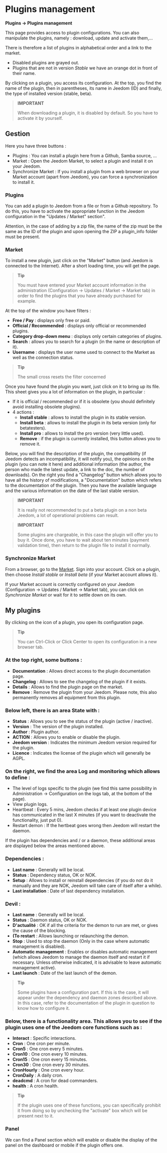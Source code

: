 # Plugins management
**Plugins → Plugins management**

This page provides access to plugin configurations.
You can also manipulate the plugins, namely : download, update and activate them,…

There is therefore a list of plugins in alphabetical order and a link to the market.
- Disabled plugins are grayed out.
- Plugins that are not in version *Stable* we have an orange dot in front of their name.

By clicking on a plugin, you access its configuration. At the top, you find the name of the plugin, then in parentheses, its name in Jeedom (ID) and finally, the type of installed version (stable, beta).

> **IMPORTANT**
>
> When downloading a plugin, it is disabled by default. So you have to activate it by yourself.

## Gestion

Here you have three buttons :

- Plugins : You can install a plugin here from a Github, Samba source, ...
- Market : Open the Jeedom Market, to select a plugin and install it on your Jeedom.
- Synchronize Market : If you install a plugin from a web browser on your Market account (apart from Jeedom), you can force a synchronization to install it.

### Plugins

You can add a plugin to Jeedom from a file or from a Github repository. To do this, you have to activate the appropriate function in the Jeedom configuration in the "Updates / Market" section".

Attention, in the case of adding by a zip file, the name of the zip must be the same as the ID of the plugin and upon opening the ZIP a plugin\_info folder must be present.

### Market

To install a new plugin, just click on the "Market" button (and Jeedom is connected to the Internet). After a short loading time, you will get the page.

> **Tip**
>
> You must have entered your Market account information in the administration (Configuration → Updates / Market → Market tab) in order to find the plugins that you have already purchased for example.

At the top of the window you have filters :
- **Free / Pay** : displays only free or paid.
- **Official / Recommended** : displays only official or recommended plugins.
- **Category drop-down menu** : displays only certain categories of plugins.
- **Search** : allows you to search for a plugin (in the name or description of it).
- **Username** : displays the user name used to connect to the Market as well as the connection status.

> **Tip**
>
> The small cross resets the filter concerned

Once you have found the plugin you want, just click on it to bring up its file. This sheet gives you a lot of information on the plugin, in particular :

- If it is official / recommended or if it is obsolete (you should definitely avoid installing obsolete plugins).
- 4 actions :
    - **Install stable** : allows to install the plugin in its stable version.
    - **Install beta** : allows to install the plugin in its beta version (only for betatesters).
    - **Install pro** : allows to install the pro version (very little used).
    - **Remove** : if the plugin is currently installed, this button allows you to remove it.

Below, you will find the description of the plugin, the compatibility (if Jeedom detects an incompatibility, it will notify you), the opinions on the plugin (you can note it here) and additional information (the author, the person who made the latest update, a link to the doc, the number of downloads). On the right you find a &quot;Changelog&quot; button which allows you to have all the history of modifications, a &quot;Documentation&quot; button which refers to the documentation of the plugin. Then you have the available language and the various information on the date of the last stable version.

> **IMPORTANT**
>
> It is really not recommended to put a beta plugin on a non beta Jeedom, a lot of operational problems can result.

> **IMPORTANT**
>
> Some plugins are chargeable, in this case the plugin will offer you to buy it. Once done, you have to wait about ten minutes (payment validation time), then return to the plugin file to install it normally.

### Synchronize Market

From a browser, go to the [Market](https://market.jeedom.com).
Sign into your account.
Click on a plugin, then choose *Install stable* or *Install beta* (if your Market account allows it).

If your Market account is correctly configured on your Jeedom (Configuration → Updates / Market → Market tab), you can click on *Synchronize Market* or wait for it to settle down on its own.


## My plugins

By clicking on the icon of a plugin, you open its configuration page.

> **Tip**
>
> You can Ctrl-Click or Click Center to open its configuration in a new browser tab.

### At the top right, some buttons :

- **Documentation** : Allows direct access to the plugin documentation page.
- **Changelog** : Allows to see the changelog of the plugin if it exists.
- **Details** : Allows to find the plugin page on the market.
- **Remove** : Remove the plugin from your Jeedom. Please note, this also permanently removes all equipment from this plugin.

### Below left, there is an area **State** with :

- **Status** : Allows you to see the status of the plugin (active / inactive).
- **Version** : The version of the plugin installed.
- **Author** : Plugin author.
- **ACTION** : Allows you to enable or disable the plugin.
- **Jeedom version** : Indicates the minimum Jeedom version required for the plugin.
- **Licence** : Indicates the license of the plugin which will generally be AGPL.

### On the right, we find the area **Log and monitoring** which allows to define :

- The level of logs specific to the plugin (we find this same possibility in Administration → Configuration on the logs tab, at the bottom of the page).
- View plugin logs.
- Heartbeat : Every 5 mins, Jeedom checks if at least one plugin device has communicated in the last X minutes (if you want to deactivate the functionality, just put 0).
- Restart demon : If the hertbeat goes wrong then Jeedom will restart the daemon.

If the plugin has dependencies and / or a daemon, these additional areas are displayed below the areas mentioned above.

### Dependencies :

- **Last name** : Generally will be local.
- **Status** : Dependency status, OK or NOK.
- **Setup** : Allows to install or reinstall dependencies (if you do not do it manually and they are NOK, Jeedom will take care of itself after a while).
- **Last installation** : Date of last dependency installation.

### Devil :

- **Last name** : Generally will be local.
- **Status** : Daemon status, OK or NOK.
- **D'actualité** : OK if all the criteria for the demon to run are met, or gives the cause of the blocking.
- **(To restart** : Allows launching or relaunching the demon.
- **Stop** : Used to stop the daemon (Only in the case where automatic management is disabled).
- **Automatic management** : Enables or disables automatic management (which allows Jeedom to manage the daemon itself and restart it if necessary. Unless otherwise indicated, it is advisable to leave automatic management active).
- **Last launch** : Date of the last launch of the demon.

> **Tip**
>
> Some plugins have a configuration part. If this is the case, it will appear under the dependency and daemon zones described above.
> In this case, refer to the documentation of the plugin in question to know how to configure it.

### Below, there is a functionality area. This allows you to see if the plugin uses one of the Jeedom core functions such as :

- **Interact** : Specific interactions.
- **Cron** : One cron per minute.
- **Cron5** : One cron every 5 minutes.
- **Cron10** : One cron every 10 minutes.
- **Cron15** : One cron every 15 minutes.
- **Cron30** : One cron every 30 minutes.
- **CronHourly** : One cron every hour.
- **CronDaily** : A daily cron.
- **deadcmd** : A cron for dead commanders.
- **health** : A cron health.

> **Tip**
>
> If the plugin uses one of these functions, you can specifically prohibit it from doing so by unchecking the &quot;activate&quot; box which will be present next to it.

### Panel

We can find a Panel section which will enable or disable the display of the panel on the dashboard or mobile if the plugin offers one.


